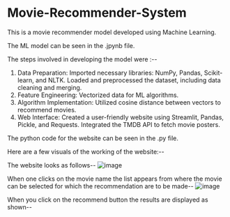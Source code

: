 # Movie-Recommender-System

This is a movie recommender model developed using Machine Learning.

The ML model can be seen in the .jpynb file.

The steps involved in developing the model were :--
1) Data Preparation:
     Imported necessary libraries: NumPy, Pandas, Scikit-learn, and NLTK.
     Loaded and preprocessed the dataset, including data cleaning and merging.
2) Feature Engineering:
     Vectorized data for ML algorithms.
3) Algorithm Implementation:
     Utilized cosine distance between vectors to recommend movies.
4) Web Interface:
     Created a user-friendly website using Streamlit, Pandas, Pickle, and Requests.
     Integrated the TMDB API to fetch movie posters.

The python code for the website can be seen in the .py file.

Here are a few visuals of the working of the website:--

The website looks as follows--
![image](https://github.com/Irwing7/Movie-Recommender-System/assets/139578920/44bd40e6-0424-4c4e-beae-46f14bc508b4)

When one clicks on the movie name the list appears from where the movie can be selected for which the recommendation are to be made--
![image](https://github.com/Irwing7/Movie-Recommender-System/assets/139578920/7a3bcf86-2ef2-4c85-8f01-e53762b4382d)

When you click on the recommend button the results are displayed as shown--

